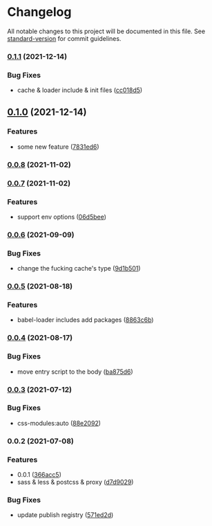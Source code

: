 # Changelog

All notable changes to this project will be documented in this file. See [standard-version](https://github.com/conventional-changelog/standard-version) for commit guidelines.

### [0.1.1](https://github.com/jinxyang/react-cli/compare/v0.1.0...v0.1.1) (2021-12-14)

### Bug Fixes

- cache & loader include & init files ([cc018d5](https://github.com/jinxyang/react-cli/commit/cc018d51ca48f2df107326b2860d8ad8ec1b9d55))

## [0.1.0](https://github.com/jinxyang/react-cli/compare/v0.0.8...v0.1.0) (2021-12-14)

### Features

- some new feature ([7831ed6](https://github.com/jinxyang/react-cli/commit/7831ed62d2bee9eab5340756a28f475432b364f2))

### [0.0.8](https://github.com/jinxyang/react-cli/compare/v0.0.7...v0.0.8) (2021-11-02)

### [0.0.7](https://github.com/jinxyang/react-cli/compare/v0.0.6...v0.0.7) (2021-11-02)

### Features

- support env options ([06d5bee](https://github.com/jinxyang/react-cli/commit/06d5bee875d6c829ea54946e63707344216a2d27))

### [0.0.6](https://github.com/jinxyang/react-cli/compare/v0.0.5...v0.0.6) (2021-09-09)

### Bug Fixes

- change the fucking cache's type ([9d1b501](https://github.com/jinxyang/react-cli/commit/9d1b5017c60daf3e932f1531947ae16f12ffd829))

### [0.0.5](https://github.com/jinxyang/react-cli/compare/v0.0.4...v0.0.5) (2021-08-18)

### Features

- babel-loader includes add packages ([8863c6b](https://github.com/jinxyang/react-cli/commit/8863c6b8dde192dbe994206b85f1fbbe73b76c19))

### [0.0.4](https://github.com/jinxyang/react-cli/compare/v0.0.3...v0.0.4) (2021-08-17)

### Bug Fixes

- move entry script to the body ([ba875d6](https://github.com/jinxyang/react-cli/commit/ba875d627c30892d86c6acd5dfad35854a7a549f))

### [0.0.3](https://github.com/jinxyang/react-cli/compare/v0.0.2...v0.0.3) (2021-07-12)

### Bug Fixes

- css-modules:auto ([88e2092](https://github.com/jinxyang/react-cli/commit/88e20926760508ac1c2aea80b29f50aa4e6b3c87))

### 0.0.2 (2021-07-08)

### Features

- 0.0.1 ([366acc5](https://github.com/jinxyang/react-cli/commit/366acc551f3d030653cfa8ff4882a6679155f094))
- sass & less & postcss & proxy ([d7d9029](https://github.com/jinxyang/react-cli/commit/d7d9029ed393a7aca253e7a67eae3ad24ccc8536))

### Bug Fixes

- update publish registry ([571ed2d](https://github.com/jinxyang/react-cli/commit/571ed2d6488952569a4f5df939d82d3bbda9c8df))

